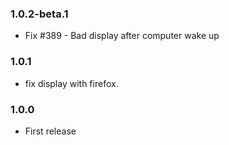 ### 1.0.2-beta.1
* Fix #389 - Bad display after computer wake up

### 1.0.1
* fix display with firefox.

### 1.0.0
* First release